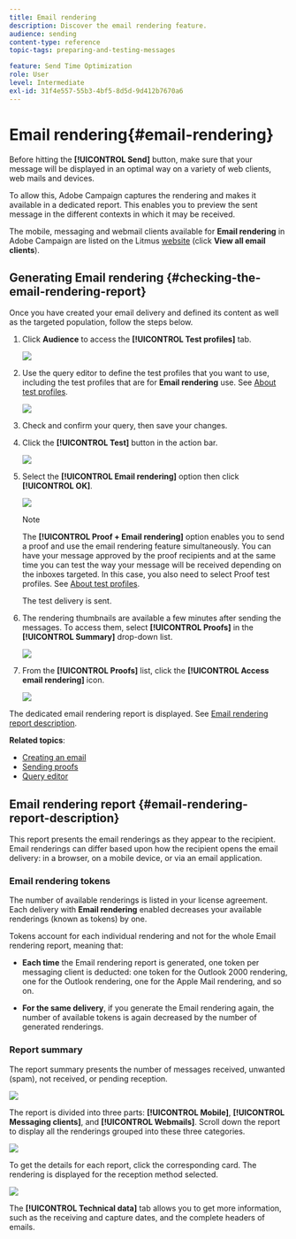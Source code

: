 ```yaml
---
title: Email rendering
description: Discover the email rendering feature.
audience: sending
content-type: reference
topic-tags: preparing-and-testing-messages

feature: Send Time Optimization
role: User
level: Intermediate
exl-id: 31f4e557-55b3-4bf5-8d5d-9d412b7670a6
---
```

# Email rendering{#email-rendering}

Before hitting the **[!UICONTROL Send]** button, make sure that your message will be displayed in an optimal way on a variety of web clients, web mails and devices.

To allow this, Adobe Campaign captures the rendering and makes it available in a dedicated report. This enables you to preview the sent message in the different contexts in which it may be received.

The mobile, messaging and webmail clients available for **Email rendering** in Adobe Campaign are listed on the Litmus [website](https://litmus.com/email-testing) (click **View all email clients**).

## Generating Email rendering {#checking-the-email-rendering-report}

Once you have created your email delivery and defined its content as well as the targeted population, follow the steps below.

1. Click **Audience** to access the **[!UICONTROL Test profiles]** tab.

   ![](assets/email_rendering_05.png)

1. Use the query editor to define the test profiles that you want to use, including the test profiles that are for **Email rendering** use. See [About test profiles](../../audiences/using/managing-test-profiles.md).

   ![](assets/email_rendering_06.png)

1. Check and confirm your query, then save your changes.
1. Click the **[!UICONTROL Test]** button in the action bar.

   ![](assets/email_rendering_07.png)

1. Select the **[!UICONTROL Email rendering]** option then click **[!UICONTROL OK]**.

   ![](assets/email_rendering_08.png)

   >[!NOTE]
   >
   >The **[!UICONTROL Proof + Email rendering]** option enables you to send a proof and use the email rendering feature simultaneously. You can have your message approved by the proof recipients and at the same time you can test the way your message will be received depending on the inboxes targeted. In this case, you also need to select Proof test profiles. See [About test profiles](../../audiences/using/managing-test-profiles.md).

   The test delivery is sent.

1. The rendering thumbnails are available a few minutes after sending the messages. To access them, select **[!UICONTROL Proofs]** in the **[!UICONTROL Summary]** drop-down list.

   ![](assets/email_rendering_03.png)

1. From the **[!UICONTROL Proofs]** list, click the **[!UICONTROL Access email rendering]** icon.

   ![](assets/email_rendering_04.png)

The dedicated email rendering report is displayed. See [Email rendering report description](#email-rendering-report-description).

**Related topics**:

* [Creating an email](../../channels/using/creating-an-email.md)
* [Sending proofs](../../sending/using/sending-proofs.md)
* [Query editor](../../automating/using/editing-queries.md#about-query-editor)

## Email rendering report {#email-rendering-report-description}

This report presents the email renderings as they appear to the recipient. Email renderings can differ based upon how the recipient opens the email delivery: in a browser, on a mobile device, or via an email application.

### Email rendering tokens

The number of available renderings is listed in your license agreement. Each delivery with **Email rendering** enabled decreases your available renderings (known as tokens) by one.

Tokens account for each individual rendering and not for the whole Email rendering report, meaning that:

* **Each time** the Email rendering report is generated, one token per messaging client is deducted: one token for the Outlook 2000 rendering, one for the Outlook rendering, one for the Apple Mail rendering, and so on.

* **For the same delivery**, if you generate the Email rendering again, the number of available tokens is again decreased by the number of generated renderings.

### Report summary

The report summary presents the number of messages received, unwanted (spam), not received, or pending reception.

![](assets/inbox_rendering_report.png)

The report is divided into three parts: **[!UICONTROL Mobile]**, **[!UICONTROL Messaging clients]**, and **[!UICONTROL Webmails]**. Scroll down the report to display all the renderings grouped into these three categories.

![](assets/inbox_rendering_report_3.png)

To get the details for each report, click the corresponding card. The rendering is displayed for the reception method selected.

![](assets/inbox_rendering_report_2.png)

The **[!UICONTROL Technical data]** tab allows you to get more information, such as the receiving and capture dates, and the complete headers of emails.
